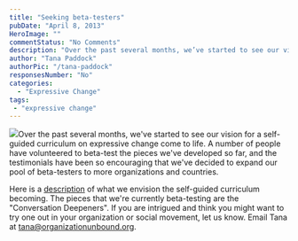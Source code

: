 ```yaml
---
title: "Seeking beta-testers"
pubDate: "April 8, 2013"
HeroImage: ""
commentStatus: "No Comments"
description: "Over the past several months, we’ve started to see our vision for a self-guided curriculum on expressive change come to life. A number of people have volunteered to beta-test the sessions we’ve developed so far, and the testimonials have been so encouraging that we’ve decided to expand our pool of beta-testers to […]"
author: "Tana Paddock"
authorPic: "/tana-paddock"
responsesNumber: "No"
categories: 
  - "Expressive Change"
tags:
 - "expressive change"
---
```


[![](https://organizationunbound.org/wp-content/uploads/2013/04/IloveBeta.jpg)](https://organizationunbound.org/wp-content/uploads/2013/04/IloveBeta.jpg)Over the past several months, we've started to see our vision for a self-guided curriculum on expressive change come to life. A number of people have volunteered to beta-test the pieces we've developed so far, and the testimonials have been so encouraging that we've decided to expand our pool of beta-testers to more organizations and countries.

Here is a [description](https://docs.google.com/document/d/1dksW1j3oHWMGaccoC1bhw7WxTfvu70dxLm5b5GgEce0/edit) of what we envision the self-guided curriculum becoming. The pieces that we're currently beta-testing are the "Conversation Deepeners". If you are intrigued and think you might want to try one out in your organization or social movement, let us know. Email Tana at tana@organizationunbound.org.

